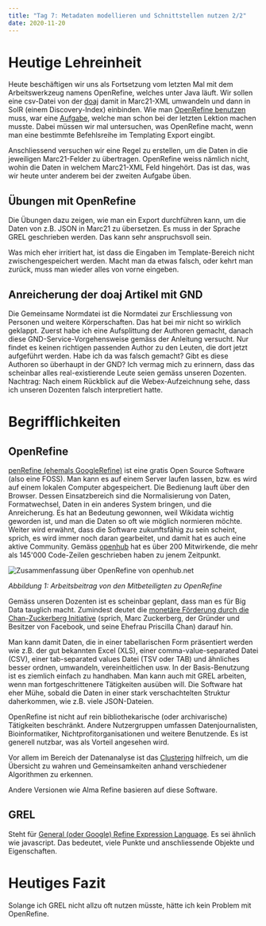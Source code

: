 ```yaml
---
title: "Tag 7: Metadaten modellieren und Schnittstellen nutzen 2/2"
date: 2020-11-20
---
```

# Heutige Lehreinheit
Heute beschäftigen wir uns als Fortsetzung vom letzten Mal mit dem Arbeitswerkzeug namens OpenRefine, welches unter Java läuft. Wir sollen eine csv-Datei von der [doaj](https://doaj.org/) damit in Marc21-XML umwandeln und dann in SolR (einem Discovery-Index) einbinden. Wie man [OpenRefine benutzen](https://www.youtube.com/watch?v=wfS1qTKFQoI) muss, war eine [Aufgabe](https://librarycarpentry.org/lc-open-refine/), welche man schon bei der letzten Lektion machen musste. 
Dabei müssen wir mal untersuchen, was OpenRefine macht, wenn man eine bestimmte Befehlsreihe im Templating Export eingibt. 

Anschliessend versuchen wir eine Regel zu erstellen, um die Daten in die jeweiligen Marc21-Felder zu übertragen. OpenRefine weiss nämlich nicht, wohin die Daten in welchem Marc21-XML Feld hingehört. Das ist das, was wir heute unter anderem bei der zweiten Aufgabe üben. 

## Übungen mit OpenRefine
Die Übungen dazu zeigen, wie man ein Export durchführen kann, um die Daten von z.B. JSON in Marc21 zu übersetzen. Es muss in der Sprache GREL geschrieben werden. Das kann sehr anspruchsvoll sein. 

Was mich eher irritiert hat, ist dass die Eingaben im Template-Bereich nicht zwischengespeichert werden. Macht man da etwas falsch, oder kehrt man zurück, muss man wieder alles von vorne eingeben. 

## Anreicherung der doaj Artikel mit GND
Die Gemeinsame Normdatei ist die Normdatei zur Erschliessung von Personen und weitere Körperschaften. Das hat bei mir nicht so wirklich geklappt. Zuerst habe ich eine Aufsplittung der Authoren gemacht, danach diese GND-Service-Vorgehensweise gemäss der Anleitung versucht. Nur findet es keinen richtigen passenden Author zu den Leuten, die dort jetzt aufgeführt werden. Habe ich da was falsch gemacht? Gibt es diese Authoren so überhaupt in der GND? Ich vermag mich zu erinnern, dass das scheinbar alles real-existierende Leute seien gemäss unseren Dozenten. 
Nachtrag: Nach einem Rückblick auf die Webex-Aufzeichnung sehe, dass ich unseren Dozenten falsch interpretiert hatte. 

# Begrifflichkeiten

## OpenRefine
[penRefine (ehemals GoogleRefine)](https://openrefine.org/blog/2013/10/12/openrefine-history.html) ist eine gratis Open Source Software (also eine FOSS). Man kann es auf einem Server laufen lassen, bzw. es wird auf einem lokalen Computer abgespeichert. Die Bedienung lauft über den Browser. 
Dessen Einsatzbereich sind die Normalisierung von Daten, Formatwechsel, Daten in ein anderes System bringen, und die Anreicherung. Es hat an Bedeutung gewonnen, weil Wikidata wichtig geworden ist, und man die Daten so oft wie möglich normieren möchte. 
Weiter wird erwähnt, dass die Software zukunftsfähig zu sein scheint, sprich, es wird immer noch daran gearbeitet, und damit hat es auch eine aktive Community. 
Gemäss [openhub](https://www.openhub.net/p/openrefine) hat es über 200 Mitwirkende, die mehr als 145'000 Code-Zeilen geschrieben haben zu jenem Zeitpunkt. 

![Zusammenfassung über OpenRefine von openhub.net](https://raw.githubusercontent.com/charleswinkler/charleswinkler.github.io/master/_images/openrefine_zusammenfassung.png)

_Abbildung 1: Arbeitsbeitrag von den Mitbeteiligten zu OpenRefine_

Gemäss unseren Dozenten ist es  scheinbar geplant, dass man es für Big Data tauglich macht. Zumindest deutet die [monetäre Förderung durch die Chan-Zuckerberg Initiative](https://openrefine.org/blog/2019/11/14/czi-eoss.html) (sprich, Marc Zuckerberg, der Gründer und Besitzer von Facebook, und seine Ehefrau Priscilla Chan) darauf hin. 

Man kann damit Daten, die in einer tabellarischen Form präsentiert werden wie z.B. der gut bekannten Excel (XLS), einer comma-value-separated Datei (CSV), einer tab-separated values Datei (TSV oder TAB) und ähnliches besser ordnen, umwandeln, vereinheitlichen usw. In der Basis-Benutzung ist es ziemlich einfach zu handhaben. Man kann auch mit GREL arbeiten, wenn man fortgeschrittenere Tätigkeiten ausüben will. Die Software hat eher Mühe, sobald die Daten in einer stark verschachtelten Struktur daherkommen, wie z.B. viele JSON-Dateien. 

OpenRefine ist nicht auf rein bibliothekarische (oder archivarische) Tätigkeiten beschränkt. Andere Nutzergruppen umfassen Datenjournalisten, Bioinformatiker, Nichtprofitorganisationen und weitere Benutzende. Es ist generell nutzbar, was als Vorteil angesehen wird. 

Vor allem im Bereich der Datenanalyse ist das [Clustering](https://www.youtube.com/watch?v=-aa02-9lf8o) hilfreich, um die Übersicht zu wahren und Gemeinsamkeiten anhand verschiedener Algorithmen zu erkennen.  

Andere Versionen wie Alma Refine basieren auf diese Software. 

## GREL 
Steht für [General (oder Google) Refine Expression Language](https://github.com/OpenRefine/OpenRefine/wiki/General-Refine-Expression-Language). Es sei ähnlich wie javascript. Das bedeutet, viele Punkte und anschliessende Objekte und Eigenschaften. 

# Heutiges Fazit
Solange ich GREL nicht allzu oft nutzen müsste, hätte ich kein Problem mit OpenRefine. 
